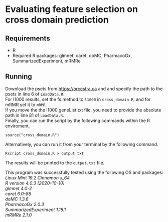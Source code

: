 

# Evaluating feature selection on cross domain prediction


## Requirements
- R
- Required R packages: glmnet, caret, doMC, PharmacoGx, SummarizedExperiment, mRMRe

## Running
Download the psets from https://orcestra.ca and and specify the path to the psets in line 6 of `LoadData.R`.<br/>
For l1000 results, set the fs.method to `l1000` in `cross_domain.R`, and for mRMR set it to `mRMR`.<br/>
If you move the the l1000.geneList.txt file, you need to provide the absolute path in line 81 of `LoadData.R`.<br/>
Finally, you can run the script by the following commands within the R enviroment. <br/>
```
source("cross_domain.R")
```
Alternatively, you can run it from your terminal by the following command. <br/>
```
Rscript cross_domain.R > output.txt
```
The results will be printed to the `output.txt` file.

This program was successfully tested using the following OS and packages:<br/>
<i>Linux Mint 19.2 Cinnamon x_64<br/>
R version 4.0.3 (2020-10-10)<br/>
glmnet 4.0-2<br/>
caret 6.0-86<br/>
doMC 1.3.6<br/>
PharmacoGx 2.0.3<br/>
SummarizedExperiment 1.18.1<br/>
mRMRe 2.1.0<br/>
</i>
